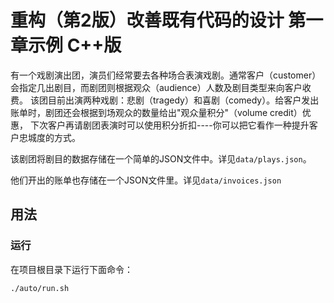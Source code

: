 # 重构（第2版）改善既有代码的设计 第一章示例 C++版

有一个戏剧演出团，演员们经常要去各种场合表演戏剧。通常客户（customer）会指定几出剧目，而剧团则根据观众（audience）人数及剧目类型来向客户收费。
该团目前出演两种戏剧：悲剧（tragedy）和喜剧（comedy）。给客户发出账单时，剧团还会根据到场观众的数量给出"观众量积分"（volume credit）优惠，
下次客户再请剧团表演时可以使用积分折扣----你可以把它看作一种提升客户忠城度的方式。

该剧团将剧目的数据存储在一个简单的JSON文件中。详见`data/plays.json`。

他们开出的账单也存储在一个JSON文件里。详见`data/invoices.json`

## 用法

### 运行
在项目根目录下运行下面命令：

```shell
./auto/run.sh
```